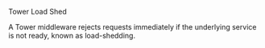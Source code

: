 Tower Load Shed

A Tower middleware rejects requests immediately if the underlying service is
not ready, known as load-shedding.
